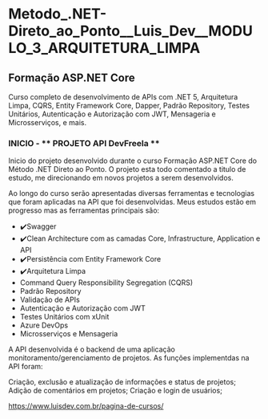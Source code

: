 # Metodo_.NET-Direto_ao_Ponto__Luis_Dev__MODULO_3_ARQUITETURA_LIMPA

## Formação ASP.NET Core

Curso completo de desenvolvimento de APIs com .NET 5, Arquitetura Limpa, CQRS, Entity Framework Core, Dapper, Padrão Repository, Testes Unitários, Autenticação e Autorização com JWT, Mensageria e Microsserviços, e mais.

### INICIO - ** PROJETO API DevFreela **

Inicio do projeto desenvolvido durante o curso Formação ASP.NET Core do Método .NET Direto ao Ponto. O projeto esta todo comentado a titulo de estudo, me direcionando em novos projetos a serem desenvolvidos.

Ao longo do curso serão apresentadas diversas ferramentas e tecnologias que foram aplicadas na API que foi desenvolvidas. Meus estudos estão em progresso mas as ferramentas principais são:

- :heavy_check_mark:Swagger
- :heavy_check_mark:Clean Architecture com as camadas Core, Infrastructure, Application e API
- :heavy_check_mark:Persistência com Entity Framework Core
- ✔️Arquitetura Limpa
- Command Query Responsibility Segregation (CQRS)
- Padrão Repository
- Validação de APIs
- Autenticação e Autorização com JWT
- Testes Unitários com xUnit
- Azure DevOps
- Microsserviços e Mensageria

A API desenvolvida é o backend de uma aplicação monitoramento/gerenciamento de projetos. As funções implementdas na API foram:

Criação, exclusão e atualização de informações e status de projetos;
Adição de comentários em projetos;
Criação e login de usuários;

https://www.luisdev.com.br/pagina-de-cursos/
